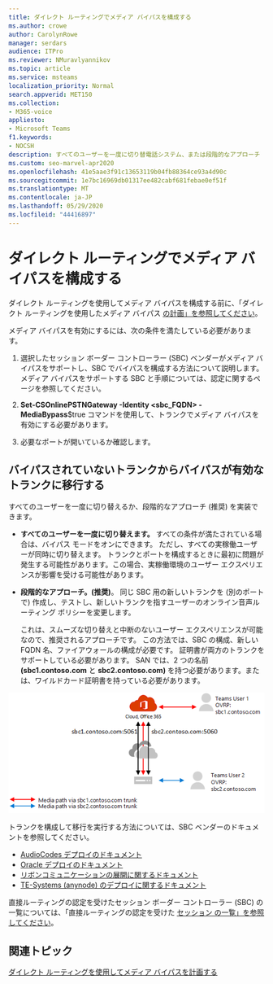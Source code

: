 ```yaml
---
title: ダイレクト ルーティングでメディア バイパスを構成する
ms.author: crowe
author: CarolynRowe
manager: serdars
audience: ITPro
ms.reviewer: NMuravlyannikov
ms.topic: article
ms.service: msteams
localization_priority: Normal
search.appverid: MET150
ms.collection:
- M365-voice
appliesto:
- Microsoft Teams
f1.keywords:
- NOCSH
description: すべてのユーザーを一度に切り替電話システム、または段階的なアプローチ (推奨) を実装することで、Microsoft Teams のダイレクト ルーティングを使用してメディア バイパスを構成する方法について説明します。
ms.custom: seo-marvel-apr2020
ms.openlocfilehash: 41e5aae3f91c13653119b04fb88364ce93a4d90c
ms.sourcegitcommit: 1e7bc16969db01317ee482cabf681febae0ef51f
ms.translationtype: MT
ms.contentlocale: ja-JP
ms.lasthandoff: 05/29/2020
ms.locfileid: "44416897"
---
```

# <a name="configure-media-bypass-with-direct-routing"></a>ダイレクト ルーティングでメディア バイパスを構成する

ダイレクト ルーティングを使用してメディア バイパスを構成する前に、「ダイレクト ルーティングを使用したメディア バイパス [の計画」を参照してください](direct-routing-plan-media-bypass.md)。

メディア バイパスを有効にするには、次の条件を満たしている必要があります。

1.    選択したセッション ボーダー コントローラー (SBC) ベンダーがメディア バイパスをサポートし、SBC でバイパスを構成する方法について説明します。 メディア バイパスをサポートする SBC と手順については、認定に関するページを参照してください。

2.    **Set-CSOnlinePSTNGateway -Identity <sbc_FQDN> -MediaBypass**$true コマンドを使用して、トランクでメディア バイパスを有効にする必要があります。

3.    必要なポートが開いているか確認します。 


## <a name="migrate-from-non-bypassed-trunks-to-bypass-enabled-trunks"></a>バイパスされていないトランクからバイパスが有効なトランクに移行する

すべてのユーザーを一度に切り替えるか、段階的なアプローチ (推奨) を実装できます。

- **すべてのユーザーを一度に切り替えます。** すべての条件が満たされている場合は、バイパス モードをオンにできます。 ただし、すべての実稼働ユーザーが同時に切り替えます。 トランクとポートを構成するときに最初に問題が発生する可能性があります。この場合、実稼働環境のユーザー エクスペリエンスが影響を受ける可能性があります。 

- **段階的なアプローチ。(推奨)**。  同じ SBC 用の新しいトランクを (別のポートで) 作成し、テストし、新しいトランクを指すユーザーのオンライン音声ルーティング ポリシーを変更します。 

  これは、スムーズな切り替えと中断のないユーザー エクスペリエンスが可能なので、推奨されるアプローチです。 この方法では、SBC の構成、新しい FQDN 名、ファイアウォールの構成が必要です。 証明書が両方のトランクをサポートしている必要があります。 SAN では、2 つの名前 **(sbc1.contoso.com** と **sbc2.contoso.com)** を持つ必要があります。または、ワイルドカード証明書を持っている必要があります。

![バイパスされていないトランクからバイパスが有効なトランクに移行する)](media/direct-routing-media-bypass-8.png)

トランクを構成して移行を実行する方法については、SBC ベンダーのドキュメントを参照してください。

- [AudioCodes デプロイのドキュメント](https://www.audiocodes.com/solutions-products/products/products-for-microsoft-365/direct-routing-for-microsoft-teams)
- [Oracle デプロイのドキュメント](https://www.oracle.com/industries/communications/enterprise-session-border-controller/microsoft.html)
- [リボンコミュニケーションの展開に関するドキュメント](https://ribboncommunications.com/solutions/enterprise-solutions/microsoft-solutions/direct-routing-microsoft-teams-calling)
- [TE-Systems (anynode) のデプロイに関するドキュメント](https://www.anynode.de/anynode-and-microsoft-teams/)

直接ルーティングの認定を受けたセッション ボーダー コントローラー (SBC) の一覧については、「直接ルーティングの認定を受けた [セッション の一覧」を参照してください](direct-routing-border-controllers.md)。



## <a name="related-topics"></a>関連トピック

[ダイレクト ルーティングを使用してメディア バイパスを計画する](direct-routing-plan-media-bypass.md)



